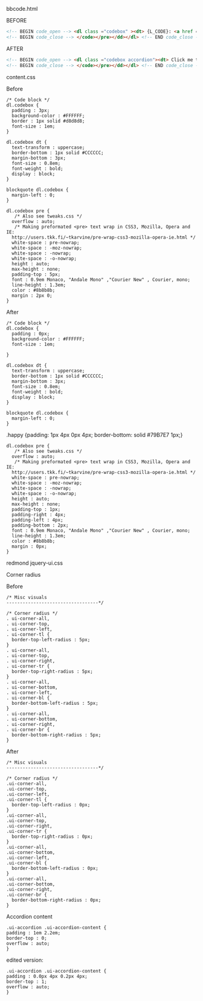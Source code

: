 bbcode.html

BEFORE

```html
<!-- BEGIN code_open --> <dl class ="codebox" ><dt> {L_CODE}: <a href = "#" onclick ="selectCode(this); return false;"> {L_SELECT_ALL_CODE}</a></dt><dd><pre><code> <!-- END code_open -->
<!-- BEGIN code_close --> </code></pre></dd></dl> <!-- END code_close -->
```

AFTER

```html
<!-- BEGIN code_open --> <dl class ="codebox accordion"><dt> Click me to expand or close this code box</dt><dd><div class ="happy"> {L_CODE}: <a href="#" onclick="selectCode(this); return false;">{L_SELECT_ALL_CODE}</a></div><pre><code class="prettyprint" ><!-- END code_open -->
<!-- BEGIN code_close --> </code></pre></dd></dl> <!-- END code_close -->
```

content.css

Before

    /* Code block */
    dl.codebox {
      padding : 3px;
      background-color : #FFFFFF;
      border : 1px solid #d8d8d8;
      font-size : 1em;
    }
    
    dl.codebox dt {
      text-transform : uppercase;
      border-bottom : 1px solid #CCCCCC;
      margin-bottom : 3px;
      font-size : 0.8em;
      font-weight : bold;
      display : block;
    }
    
    blockquote dl.codebox {
      margin-left : 0;
    }
    
    dl.codebox pre {
       /* Also see tweaks.css */
      overflow : auto;
       /* Making preformated <pre> text wrap in CSS3, Mozilla, Opera and IE:
      http://users.tkk.fi/~tkarvine/pre-wrap-css3-mozilla-opera-ie.html */
      white-space : pre-nowrap;
      white-space : -moz-nowrap;
      white-space : -nowrap;
      white-space : -o-nowrap;
      height : auto;
      max-height : none;
      padding-top : 5px;
      font : 0.9em Monaco, "Andale Mono" ,"Courier New" , Courier, mono;
      line-height : 1.3em;
      color : #8b8b8b;
      margin : 2px 0;
    }

After

    /* Code block */
    dl.codebox {
      padding : 0px;
      background-color : #FFFFFF;
      font-size : 1em;
    
    }
    
    dl.codebox dt {
      text-transform : uppercase;
      border-bottom : 1px solid #CCCCCC;
      margin-bottom : 3px;
      font-size : 0.8em;
      font-weight : bold;
      display : block;
    }
    
    blockquote dl.codebox {
      margin-left : 0;
    }

.happy {padding: 1px 4px 0px 4px; border-bottom: solid #79B7E7 1px;}

    dl.codebox pre {
       /* Also see tweaks.css */
      overflow : auto;
       /* Making preformated <pre> text wrap in CSS3, Mozilla, Opera and IE:
      http://users.tkk.fi/~tkarvine/pre-wrap-css3-mozilla-opera-ie.html */
      white-space : pre-nowrap;
      white-space : -moz-nowrap;
      white-space : -nowrap;
      white-space : -o-nowrap;
      height : auto;
      max-height : none;
      padding-top : 1px;
      padding-right : 4px;
      padding-left : 4px;
      padding-bottom : 2px;
      font : 0.9em Monaco, "Andale Mono" ,"Courier New" , Courier, mono;
      line-height : 1.3em;
      color : #8b8b8b;
      margin : 0px;
    }

redmond jquery-ui.css

Corner radius

Before

    /* Misc visuals
    ----------------------------------*/
    
    /* Corner radius */
    . ui-corner-all,
    . ui-corner-top,
    . ui-corner-left,
    . ui-corner-tl {
      border-top-left-radius : 5px;
    }
    . ui-corner-all,
    . ui-corner-top,
    . ui-corner-right,
    . ui-corner-tr {
      border-top-right-radius : 5px;
    }
    . ui-corner-all,
    . ui-corner-bottom,
    . ui-corner-left,
    . ui-corner-bl {
      border-bottom-left-radius : 5px;
    }
    . ui-corner-all,
    . ui-corner-bottom,
    . ui-corner-right,
    . ui-corner-br {
      border-bottom-right-radius : 5px;
    }

After

    /* Misc visuals
    ----------------------------------*/
    
    /* Corner radius */
    .ui-corner-all,
    .ui-corner-top,
    .ui-corner-left,
    .ui-corner-tl {
      border-top-left-radius : 0px;
    }
    .ui-corner-all,
    .ui-corner-top,
    .ui-corner-right,
    .ui-corner-tr {
      border-top-right-radius : 0px;
    }
    .ui-corner-all,
    .ui-corner-bottom,
    .ui-corner-left,
    .ui-corner-bl {
      border-bottom-left-radius : 0px;
    }
    .ui-corner-all,
    .ui-corner-bottom,
    .ui-corner-right,
    .ui-corner-br {
      border-bottom-right-radius : 0px;
    }

Accordion content

	.ui-accordion .ui-accordion-content {
	padding : 1em 2.2em;
	border-top : 0;
	overflow : auto;
	}
edited version:

	.ui-accordion .ui-accordion-content {
	padding : 0.0px 4px 0.2px 4px;
	border-top : 1;
	overflow : auto;
	}




